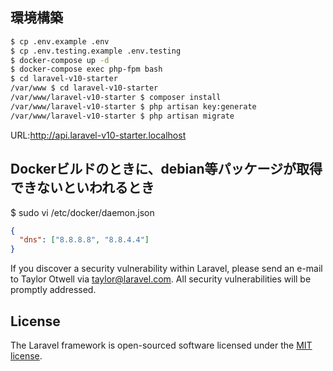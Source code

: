 
## 環境構築
```bash
$ cp .env.example .env
$ cp .env.testing.example .env.testing
$ docker-compose up -d
$ docker-compose exec php-fpm bash
$ cd laravel-v10-starter
/var/www $ cd laravel-v10-starter
/var/www/laravel-v10-starter $ composer install
/var/www/laravel-v10-starter $ php artisan key:generate
/var/www/laravel-v10-starter $ php artisan migrate
```

URL:http://api.laravel-v10-starter.localhost  

## Dockerビルドのときに、debian等パッケージが取得できないといわれるとき
$ sudo vi /etc/docker/daemon.json
```json
{
  "dns": ["8.8.8.8", "8.8.4.4"]
}
```
If you discover a security vulnerability within Laravel, please send an e-mail to Taylor Otwell via [taylor@laravel.com](mailto:taylor@laravel.com). All security vulnerabilities will be promptly addressed.

## License

The Laravel framework is open-sourced software licensed under the [MIT license](https://opensource.org/licenses/MIT).

